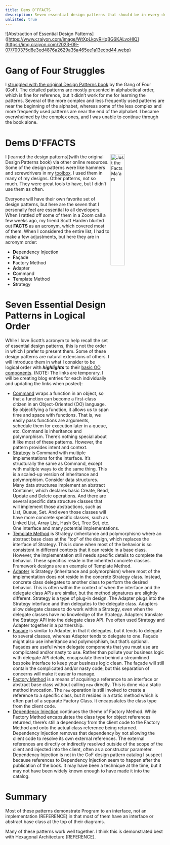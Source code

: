 ```yaml
---
title: Dems D’FFACTS
description: Seven essential design patterns that should be in every developer’s toolbox
unlisted: true
---
```


![Abstraction of Essential Design Patterns]([https://www.craiyon.com/image/WtXpLkoyRHqBG6KALvoHlQ](https://img.craiyon.com/2023-09-07/700375d8e3ed4876a2629a35a465ee1a13ecbd44.webp)

# Gang of Four Struggles

I [struggled with the original Design Patterns book](https://jhumelsine.github.io/2023/08/24/its-your-move.html) by the Gang of Four (GoF). The detailed patterns are mostly presented in alphabetical order, which is fine for reference, but it didn’t work for me for learning the patterns. Several of the more complex and less frequently used patterns are near the beginning of the alphabet, whereas some of the less complex and more frequently used patterns are near the end of the alphabet. I became overwhelmed by the complex ones, and I was unable to continue through the book alone.

# Dems D'FFACTS

<img src="https://www.joepaduda.com/wp-content/uploads/2023/07/Screen-Shot-2023-07-31-at-7.37.32-AM.png" alt="Just the Facts Ma'am" width = "30%" align="right" style="padding-right: 20px;">

I [learned the design patterns](with the original Design Patterns book) via other online resources. Some of the design patterns were like hammers and screwdrivers in my [toolbox](https://jhumelsine.github.io/2023/08/29/toolbox.html). I used them in many of my designs. Other patterns, not so much. They were great tools to have, but I didn’t use them as often.

Everyone will have their own favorite set of design patterns, but here are the seven that I personally feel are essential to all developers. When I rattled off some of them in a Zoom call a few weeks ago, my friend Scott Harden blurted out **FACTS** as an acronym, which covered most of them. When I considered the entire list, I had to make a few adjustments, but here they are in acronym order:
* **D**ependency Injection
* **F**açade
* **F**actory Method
* **A**dapter
* **C**ommand
* **T**emplate Method
* **S**trategy

# Seven Essential Design Patterns in Logical Order

While I love Scott’s acronym to help recall the set of essential design patterns, this is not the order in which I prefer to present them. Some of these design patterns are natural extensions of others. I will introduce them in what I consider to be logical order with **_highlights_** to their [basic OO components](https://jhumelsine.github.io/2023/09/01/parts-is-parts.html). (NOTE: The links are temporary. I will be creating blog entries for each individually and updating the links when posted):
* [Command](https://refactoring.guru/design-patterns/command) wraps a function in an object, so that a function can become a first-class citizen in an Object-Oriented (OO) language. By objectifying a function, it allows us to span time and space with functions. That is, we easily pass functions are arguments, schedule them for execution later in a queue, etc. Command is inheritance and polymorphism. There’s nothing special about it like most of these patterns. However, the pattern provides intent and context.
* [Strategy](https://refactoring.guru/design-patterns/strategy) is Command with multiple implementations for the interface. It’s structurally the same as Command, except with multiple ways to do the same thing. This is a scaled-up version of inheritance and polymorphism. Consider data structures. Many data structures implement an abstract Container, which declares basic Create, Read, Update and Delete operations. And there are several specific data structure classes that will implement those abstractions, such as List, Queue, Set. And even those classes will have more concrete specific classes, such as Linked List, Array List, Hash Set, Tree Set, etc. One interface and many potential implementations.
* [Template Method](https://refactoring.guru/design-patterns/template-method) is Strategy (inheritance and polymorphism) where an abstract base class at the “top” of the design, which replaces the interface of Strategy. This is done when most of the behavior is so consistent in different contexts that it can reside in a base class. However, the implementation still needs specific details to complete the behavior. These specifics reside in the inherited concrete classes. Framework designs are an example of Template Method.
* [Adapter](https://refactoring.guru/design-patterns/adapter) is Strategy (inheritance and polymorphism) where most of the implementation does not reside in the concrete Strategy class. Instead, concrete class delegates to another class to perform the desired behavior. This is often within the context of when the interface and the delegate class APIs are similar, but the method signatures are slightly different. Strategy is a type of plug-in design. The Adapter plugs into the Strategy interface and then delegates to the delegate class. Adapters allow delegate classes to do work within a Strategy, even when the delegate classes have no knowledge of the Strategy. Adapters translate the Strategy API into the delegate class API. I’ve often used Strategy and Adapter together in a partnership.
* [Façade](https://refactoring.guru/design-patterns/facade) is similar to Adapter, in that it delegates, but it tends to delegate to several classes, whereas Adapter tends to delegate to one. Façade might also use inheritance and polymorphism, but that’s optional. Façades are useful when delegate components that you must use are complicated and/or nasty to use. Rather than pollute your business logic with delegate API details, encapsulate them behind a streamlined bespoke interface to keep your business logic clean. The façade will still contain the complicated and/or nasty code, but this separation of concerns will make it easier to manage.
* [Factory Method](https://refactoring.guru/design-patterns/factory-method) is a means of acquiring a reference to an interface or abstract base class without calling `new` directly. This is done via a static method invocation. The `new` operation is still invoked to create a reference to a specific class, but it resides in a static method which is often part of a separate Factory Class. It encapsulates the class type from the client code.
* [Dependency Injection](https://en.wikipedia.org/wiki/Dependency_injection) continues the theme of Factory Method. While Factory Method encapsulates the class type for object references returned, there’s still a dependency from the client code to the Factory Method and onto the actual class reference being returned. Dependency Injection removes that dependency by not allowing the client code to resolve its own external references. The external references are directly or indirectly resolved outside of the scope of the client and injected into the client, often as a constructor parameter. Dependency Injection is not in the GoF design pattern catalog I suspect because references to Dependency Injection seem to happen after the publication of the book. It may have been a technique at the time, but it may not have been widely known enough to have made it into the catalog.

# Summary

Most of these patterns demonstrate Program to an interface, not an implementation (REFERENCE) in that most of them have an interface or abstract base class at the top of their diagrams.

Many of these patterns work well together. I think this is demonstrated best with Hexagonal Architecture (REFERENCE).
